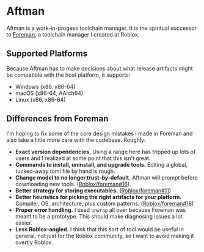 # Aftman
Aftman is a work-in-progess toolchain manager. It is the spiritual successor to [Foreman], a toolchain manager I created at Roblox.

## Supported Platforms
Because Aftman has to make decisions about what release artifacts might be compatible with the host platform, it supports:

- Windows (x86, x86-64)
- macOS (x86-64, AArch64)
- Linux (x86, x86-64)

## Differences from Foreman
I'm hoping to fix some of the core design mistakes I made in Foreman and also take a little more care with the codebase. Roughly:

* **Exact version dependencies.** Using a range here has tripped up lots of users and I realized at some point that this isn't great.
* **Commands to install, uninstall, and upgrade tools.** Editing a global, tucked-away toml file by hand is rough.
* **Change model to no longer trust-by-default.** Aftman will prompt before downloading new tools. ([Roblox/foreman#16]).
* **Better strategy for storing executables.** ([Roblox/foreman#11])
* **Better heuristics for picking the right artifacts for your platform.** Compiler, OS, architecture, plus custom patterns. ([Roblox/foreman#18])
* **Proper error handling.** I used `unwrap` all over because Foreman was meant to be a prototype. This should make diagnosing issues a lot easier.
* **Less Roblox-angled.** I think that this sort of tool would be useful in general, not just for the Roblox community, so I want to avoid making it overtly Roblox.

[Foreman]: https://github.com/Roblox/foreman
[Roblox/foreman#11]: https://github.com/Roblox/foreman/issues/11
[Roblox/foreman#16]: https://github.com/Roblox/foreman/issues/16
[Roblox/foreman#18]: https://github.com/Roblox/foreman/issues/18